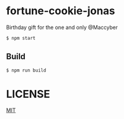 # fortune-cookie-jonas

Birthday gift for the one and only @Maccyber

```sh
$ npm start
```

## Build

```sh
$ npm run build
```

# LICENSE
[MIT](LICENSE)
